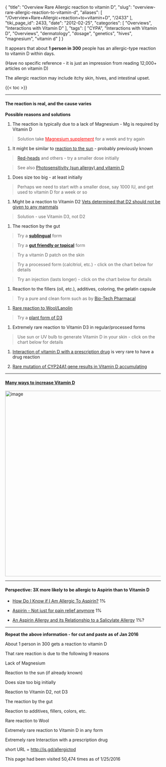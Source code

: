 {
    "title": "Overview Rare Allergic reaction to vitamin D",
    "slug": "overview-rare-allergic-reaction-to-vitamin-d",
    "aliases": [
        "/Overview+Rare+Allergic+reaction+to+vitamin+D",
        "/2433"
    ],
    "tiki_page_id": 2433,
    "date": "2012-02-25",
    "categories": [
        "Overviews",
        "Interactions with Vitamin D"
    ],
    "tags": [
        "CYPA",
        "Interactions with Vitamin D",
        "Overviews",
        "dermatology",
        "dosage",
        "genetics",
        "hives",
        "magnesium",
        "vitamin d"
    ]
}


It appears that about **1 person in 300** people has an allergic-type reaction to vitamin D within days.

(Have no specific reference - it is just an impression from reading 12,000+ articles on vitamin D)

The allergic reaction may include itchy skin, hives, and intestinal upset.

{{< toc >}}

---

#### The reaction is real, and the cause varies

 **Possible reasons and solutions** 

1. The reaction is typically due to a lack of Magnesium - Mg is required by Vitamin D

> Solution take <a href="/posts/magnesium-supplement" style="color: red; text-decoration: underline;" title="This link has an unknown page_id: 947">Magnesium supplement</a> for a week and try again

1. It might be similar to [reaction to the sun](/posts/photosensitivity-sun-allergy-and-vitamin-d) - probably previously known

> [Red-heads](/posts/redhead-red-hair-vitamin-d) and others - try a smaller dose initially

> See also [Photosensitivity (sun allergy) and vitamin D](/posts/photosensitivity-sun-allergy-and-vitamin-d)

1. Does size too big - at least initially

> Perhaps we need to start with a smaller dose, say 1000 IU, and get used to vitamin D for a week or so

1. Might be a reaction to Vitamin D2 [Vets determined that D2 should not be given to any mammals](/posts/overview-veterinary-and-vitamin-d)

> Solution - use Vitamin D3, not D2

1. The reaction by the gut

> Try a  **[sublingual](/posts/sublingual-vitamin-d)** form

> Try a  **[gut friendly or topical](/posts/low-cost-vitamin-d-including-liquid-and-bulk)**  form

> Try a vitamin D patch on the skin

> Try a processed form (calcitriol, etc.) - click on the chart below for details

> Try an injection (lasts longer) - click on the chart below for details

1. Reaction to the fillers (oil, etc.), additives, coloring, the gelatin capsule

> Try a pure and clean form such as by [Bio-Tech Pharmacal](/posts/one-pill-every-two-weeks-gives-you-all-the-vitamin-d-most-adults-need)

1. [Rare reaction to Wool/Lanolin](/posts/perhaps-wool-allergy-is-the-cause-of-some-vitamin-d-allergy)

> Try a [plant form of D3](/posts/vitamin-d3-for-vegans-many-studies)

1. Extremely rare reaction to Vitamin D3 in regular/processed forms

> Use sun or UV bulb to generate Vitamin D in your skin - click on the chart below for details

1. [Interaction of vitamin D with a prescription drug](https://www.VitaminDWiki.com/tiki-browse_categories.php?parentId=59&sort_mode=created_desc) is very rare to have a drug reaction

1. [Rare mutation of CYP24A1 gene results in Vitamin D accumulating](/posts/rare-mutation-of-cyp24a1-gene-results-in-vitamin-d-accumulating)

---

#### [Many ways to increase Vitamin D](/posts/getting-vitamin-d-into-your-blood-and-cells)

<img src="/attachments/d3.mock.jpg" alt="image" width="600">

---

#### Perspective: 3X more likely to be allergic to Aspirin than to Vitamin D

* [How Do I Know if I Am Allergic To Aspirin?](http://www.wisegeek.com/how-do-i-know-if-i-am-allergic-to-aspirin.htm) 1%

* [Aspirin - Not just for pain relief anymore](http://www.healthdistrict.org/HWlibrary/aspirin.htm) 1%

* [An Aspirin Allergy and its Relationship to a Salicylate Allergy](http://www.methedoctor.com/aspirin-allergy-salicylate-allergy.htm) 1%?

---

 **Repeat the above information - for cut and paste as of Jan 2016** 

About 1 person in 300 gets a reaction to vitamin D

That rare reaction is due to the following 9 reasons

Lack of Magnesium

Reaction to the sun (if already known)

Does size too big initially

Reaction to Vitamin D2, not D3

The reaction by the gut

Reaction to additives, fillers, colors, etc.

Rare reaction to Wool

Extremely rare reaction to Vitamin D in any form

Extremely rare Interaction with a prescription drug

short URL = http://is.gd/allergictod

This page had been visited 50,474 times as of 1/25/2016